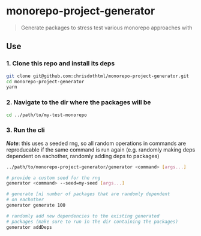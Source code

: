 # monorepo-project-generator

> Generate packages to stress test various monorepo approaches with

## Use

### 1. Clone this repo and install its deps

```sh
git clone git@github.com:chrisdothtml/monorepo-project-generator.git
cd monorepo-project-generator
yarn
```

### 2. Navigate to the dir where the packages will be

```sh
cd ../path/to/my-test-monorepo
```

### 3. Run the cli

***Note***: this uses a seeded rng, so all random operations in commands are reproducable if the same command is run again (e.g. randomly making deps dependent on eachother, randomly adding deps to packages)

```sh
../path/to/monorepo-project-generator/generator <command> [args...]

# provide a custom seed for the rng
generator <command> --seed=my-seed [args...]

# generate [n] number of packages that are randomly dependent
# on eachother
generator generate 100

# randomly add new dependencies to the existing generated
# packages (make sure to run in the dir containing the packages)
generator addDeps
```
